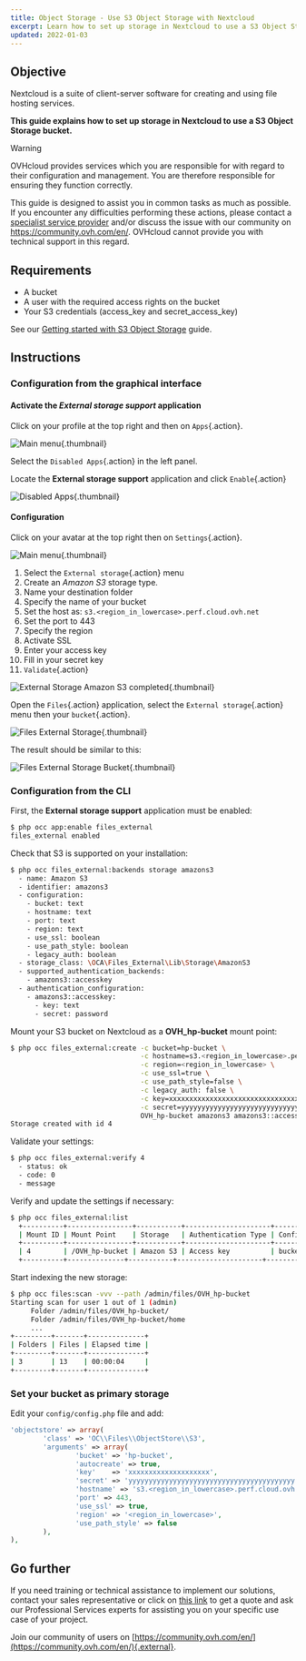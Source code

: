 ```yaml
---
title: Object Storage - Use S3 Object Storage with Nextcloud
excerpt: Learn how to set up storage in Nextcloud to use a S3 Object Storage bucket
updated: 2022-01-03
---
```


## Objective

Nextcloud is a suite of client-server software for creating and using file hosting services.

**This guide explains how to set up storage in Nextcloud to use a S3 Object Storage bucket.**

> [!warning]
>
> OVHcloud provides services which you are responsible for with regard to their configuration and management. You are therefore responsible for ensuring they function correctly.
>
> This guide is designed to assist you in common tasks as much as possible. If you encounter any difficulties performing these actions, please contact a [specialist service provider](https://partner.ovhcloud.com/en-au/directory/) and/or discuss the issue with our community on <https://community.ovh.com/en/>. OVHcloud cannot provide you with technical support in this regard.
>

## Requirements

- A bucket
- A user with the required access rights on the bucket
- Your S3 credentials (access_key and secret_access_key)

See our [Getting started with S3 Object Storage](/pages/storage_and_backup/object_storage/s3_getting_started_with_object_storage) guide.

## Instructions

### Configuration from the graphical interface

#### Activate the *External storage support* application

Click on your profile at the top right and then on `Apps`{.action}.

![Main menu](images/HighPerf-nextcloud-20211206101650679.png){.thumbnail}

Select the `Disabled Apps`{.action} in the left panel.

Locate the **External storage support** application and click `Enable`{.action}

![Disabled Apps](images/HighPerf-nextcloud-20211206101817393.png){.thumbnail}

#### Configuration

Click on your avatar at the top right then on `Settings`{.action}.

![Main menu](images/HighPerf-nextcloud-20211206101913852.png){.thumbnail}

1. Select the `External storage`{.action} menu
2. Create an *Amazon S3* storage type.
3. Name your destination folder
4. Specify the name of your bucket
5. Set the host as: `s3.<region_in_lowercase>.perf.cloud.ovh.net`
6. Set the port to 443
7. Specify the region
8. Activate SSL
9. Enter your access key
10. Fill in your secret key
11. `Validate`{.action}

![External Storage Amazon S3 completed](images/HighPerf-nextcloud-20211206102607233.png){.thumbnail}

Open the `Files`{.action} application, select the `External storage`{.action} menu then your `bucket`{.action}.

![Files External Storage](images/HighPerf-nextcloud-20211206102749423.png){.thumbnail}

The result should be similar to this:

![Files External Storage Bucket](images/HighPerf-nextcloud-20211206102844377.png){.thumbnail}

### Configuration from the CLI

First, the **External storage support** application must be enabled:

```bash
$ php occ app:enable files_external
files_external enabled
```

Check that S3 is supported on your installation:

```bash
$ php occ files_external:backends storage amazons3
  - name: Amazon S3
  - identifier: amazons3
  - configuration:
    - bucket: text
    - hostname: text
    - port: text
    - region: text
    - use_ssl: boolean
    - use_path_style: boolean
    - legacy_auth: boolean
  - storage_class: \OCA\Files_External\Lib\Storage\AmazonS3
  - supported_authentication_backends:
    - amazons3::accesskey
  - authentication_configuration:
    - amazons3::accesskey:
      - key: text
      - secret: password
```

Mount your S3 bucket on Nextcloud as a **OVH_hp-bucket** mount point:

```bash
$ php occ files_external:create -c bucket=hp-bucket \
                                -c hostname=s3.<region_in_lowercase>.perf.cloud.ovh.net \
                                -c region=<region_in_lowercase> \
                                -c use_ssl=true \
                                -c use_path_style=false \
                                -c legacy_auth: false \
                                -c key=xxxxxxxxxxxxxxxxxxxxxxxxxxxxxxxx \
                                -c secret=yyyyyyyyyyyyyyyyyyyyyyyyyyyyyyyy \
                                OVH_hp-bucket amazons3 amazons3::accesskey
Storage created with id 4
```

Validate your settings:

```bash
$ php occ files_external:verify 4
  - status: ok
  - code: 0
  - message
```

Verify and update the settings if necessary:

```bash
$ php occ files_external:list
  +----------+----------------+-----------+---------------------+-----------------+---------+------------------+-------------------+
  | Mount ID | Mount Point    | Storage   | Authentication Type | Configuration   | Options | Applicable Users | Applicable Groups |
  +----------+----------------+-----------+---------------------+-----------------+---------+------------------+-------------------+
  | 4        | /OVH_hp-bucket | Amazon S3 | Access key          | bucket: "nex.." |         | All              |                   |
  +----------+--------------+-----------+---------------------+-----------------+---------+------------------+-------------------+

```

Start indexing the new storage:

```bash
$ php occ files:scan -vvv --path /admin/files/OVH_hp-bucket
Starting scan for user 1 out of 1 (admin)
     Folder /admin/files/OVH_hp-bucket/
     Folder /admin/files/OVH_hp-bucket/home
     ...
+---------+-------+--------------+
| Folders | Files | Elapsed time |
+---------+-------+--------------+
| 3       | 13    | 00:00:04     |
+---------+-------+--------------+
```

### Set your bucket as primary storage

Edit your `config/config.php` file and add:

```php
'objectstore' => array(
        'class' => 'OC\\Files\\ObjectStore\\S3',
        'arguments' => array(
                'bucket' => 'hp-bucket',
                'autocreate' => true,
                'key'    => 'xxxxxxxxxxxxxxxxxxxx',
                'secret' => 'yyyyyyyyyyyyyyyyyyyyyyyyyyyyyyyyyyyyyyyyy',
                'hostname' => 's3.<region_in_lowercase>.perf.cloud.ovh.net',
                'port' => 443,
                'use_ssl' => true,
                'region' => '<region_in_lowercase>',
                'use_path_style' => false
        ),
),
```

## Go further

If you need training or technical assistance to implement our solutions, contact your sales representative or click on [this link](https://www.ovhcloud.com/en-au/professional-services/) to get a quote and ask our Professional Services experts for assisting you on your specific use case of your project.

Join our community of users on [https://community.ovh.com/en/](https://community.ovh.com/en/){.external}.
